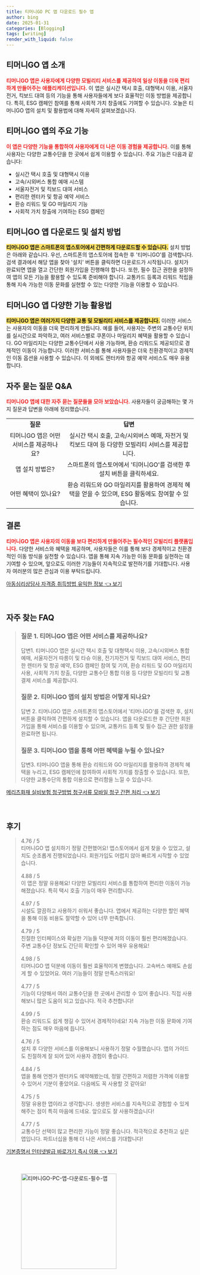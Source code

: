 ```yaml
---
title: 티머니GO PC 앱 다운로드 필수 앱
author: bing
date: 2025-01-31
categories: [Blogging]
tags: [writing]
render_with_liquid: false
---
```



<h2 id='티머니GO_앱_소개'>티머니GO 앱 소개</h2>

<p><b><span style="color: #ee2323;">티머니GO 앱은 사용자에게 다양한 모빌리티 서비스를 제공하여 일상 이동을 더욱 편리하게 만들어주는 애플리케이션입니다.</span></b> 이 앱은 실시간 택시 호출, 대형택시 이용, 서울자전거, 킥보드 대여 등의 기능을 통해 사용자들에게 보다 효율적인 이동 방법을 제공합니다. 특히, ESG 캠페인 참여를 통해 사회적 가치 창출에도 기여할 수 있습니다. 오늘은 티머니GO 앱의 설치 및 활용법에 대해 자세히 살펴보겠습니다.</p>

<h2 id='주요_기능'>티머니GO 앱의 주요 기능</h2>

<p><b><span style="color: #ee2323;">이 앱은 다양한 기능을 통합하여 사용자에게 더 나은 이동 경험을 제공합니다.</span></b> 이를 통해 사용자는 다양한 교통수단을 한 곳에서 쉽게 이용할 수 있습니다. 주요 기능은 다음과 같습니다:</p>

<ul>
    <li>실시간 택시 호출 및 대형택시 이용</li>
    <li>고속/시외버스 통합 예매 시스템</li>
    <li>서울자전거 및 킥보드 대여 서비스</li>
    <li>편리한 렌터카 및 항공 예약 서비스</li>
    <li>환승 리워드 및 GO 마일리지 기능</li>
    <li>사회적 가치 창출에 기여하는 ESG 캠페인</li>
</ul>

<h2 id='설치_방법'>티머니GO 앱 다운로드 및 설치 방법</h2>

<p><b><span style="background-color: #ffe066;">티머니GO 앱은 스마트폰의 앱스토어에서 간편하게 다운로드할 수 있습니다.</span></b> 설치 방법은 아래와 같습니다. 우선, 스마트폰의 앱스토어에 접속한 후 '티머니GO'를 검색합니다. 검색 결과에서 해당 앱을 찾아 '설치' 버튼을 클릭하면 다운로드가 시작됩니다. 설치가 완료되면 앱을 열고 간단한 회원가입을 진행해야 합니다. 또한, 필수 접근 권한을 설정하여 앱의 모든 기능을 활용할 수 있도록 준비해야 합니다. 교통카드 등록과 리워드 적립을 통해 지속 가능한 이동 문화를 실현할 수 있는 다양한 기능을 이용할 수 있습니다.</p>

<h2 id='다양한_기능_활용법'>티머니GO 앱 다양한 기능 활용법</h2>

<p><b><span style="background-color: #ffe066;">티머니GO 앱은 여러가지 다양한 교통 및 모빌리티 서비스를 제공합니다.</span></b> 이러한 서비스는 사용자의 이동을 더욱 편리하게 만듭니다. 예를 들어, 사용자는 주변의 교통수단 위치를 실시간으로 파악하고, 여러 서비스별로 쿠폰이나 마일리지 혜택을 활용할 수 있습니다. GO 마일리지는 다양한 교통수단에서 사용 가능하며, 환승 리워드도 제공되므로 경제적인 이동이 가능합니다. 이러한 서비스를 통해 사용자들은 더욱 친환경적이고 경제적인 이동 옵션을 사용할 수 있습니다. 이 외에도 렌터카와 항공 예약 서비스도 매우 유용합니다.</p>

<h2 id='자주_묻는_질문'>자주 묻는 질문 Q&A</h2>

<p><b><span style="color: #ee2323;">티머니GO 앱에 대한 자주 묻는 질문들을 모아 보았습니다.</span></b> 사용자들이 궁금해하는 몇 가지 질문과 답변을 아래에 정리했습니다.</p>

<table>
    <tr>
        <td style="text-align: center; height: 17px;"><b>질문</b></td>
        <td style="text-align: center; height: 17px;"><b>답변</b></td>
    </tr>
    <tr>
        <td style="text-align: center; height: 17px;">티머니GO 앱은 어떤 서비스를 제공하나요?</td>
        <td style="text-align: center; height: 17px;">실시간 택시 호출, 고속/시외버스 예매, 자전거 및 킥보드 대여 등 다양한 모빌리티 서비스를 제공합니다.</td>
    </tr>
    <tr>
        <td style="text-align: center; height: 17px;">앱 설치 방법은?</td>
        <td style="text-align: center; height: 17px;">스마트폰의 앱스토어에서 '티머니GO'를 검색한 후 설치 버튼을 클릭하세요.</td>
    </tr>
    <tr>
        <td style="text-align: center; height: 17px;">어떤 혜택이 있나요?</td>
        <td style="text-align: center; height: 17px;">환승 리워드와 GO 마일리지를 활용하여 경제적 혜택을 얻을 수 있으며, ESG 활동에도 참여할 수 있습니다.</td>
    </tr>
</table>

<h2 id='결론'>결론</h2>

<p><b><span style="color: #ee2323;">티머니GO 앱은 사용자의 이동을 보다 편리하게 만들어주는 필수적인 모빌리티 플랫폼입니다.</span></b> 다양한 서비스와 혜택을 제공하며, 사용자들은 이를 통해 보다 경제적이고 친환경적인 이동 방식을 실천할 수 있습니다. 앱을 통해 지속 가능한 이동 문화를 실현하는 데 기여할 수 있으며, 앞으로도 이러한 기능들이 지속적으로 발전하기를 기대합니다. 사용자 여러분의 많은 관심과 이용 부탁드립니다.</p>


<p><a class="click-button" title="아동심리상담사 자격증 취득방법 유익한 정보" href="https://greenforu.github.io/posts/%EC%95%84%EB%8F%99%EC%8B%AC%EB%A6%AC%EC%83%81%EB%8B%B4%EC%82%AC-%EC%9E%90%EA%B2%A9%EC%A6%9D-%EC%B7%A8%EB%93%9D%EB%B0%A9%EB%B2%95-%EC%9C%A0%EC%9D%B5%ED%95%9C-%EC%A0%95%EB%B3%B4/" rel="dofollow">아동심리상담사 자격증 취득방법 유익한 정보 👈 보기</a></p><br>
<h2 id='자주_찾는_FAQ'>자주 찾는 FAQ</h2>
<div itemscope="" itemtype="https://schema.org/FAQPage"> 
<blockquote> 
<div itemscope="" itemprop="mainEntity" itemtype="https://schema.org/Question"> 
<h3 itemprop="name">질문 1. 티머니GO 앱은 어떤 서비스를 제공하나요?</h3> 
<div itemscope="" itemprop="acceptedAnswer" itemtype="https://schema.org/Answer"> 
<span itemprop="text"> 
<p>답변1. 티머니GO 앱은 실시간 택시 호출 및 대형택시 이용, 고속/시외버스 통합 예매, 서울자전거 따릉이 및 타슈 이용, 전기자전거 및 킥보드 대여 서비스, 편리한 렌터카 및 항공 예약, ESG 캠페인 참여 및 기여, 환승 리워드 및 GO 마일리지 사용, 사회적 가치 창출, 다양한 교통수단 통합 이용 등 다양한 모빌리티 및 교통 결제 서비스를 제공합니다.</p> 
</span> 
</div> 
</div> 
<div itemscope="" itemprop="mainEntity" itemtype="https://schema.org/Question"> 
<h3 itemprop="name">질문 2. 티머니GO 앱의 설치 방법은 어떻게 되나요?</h3> 
<div itemscope="" itemprop="acceptedAnswer" itemtype="https://schema.org/Answer"> 
<span itemprop="text"> 
<p>답변 2. 티머니GO 앱은 스마트폰의 앱스토어에서 '티머니GO'를 검색한 후, 설치 버튼을 클릭하여 간편하게 설치할 수 있습니다. 앱을 다운로드한 후 간단한 회원가입을 통해 서비스를 이용할 수 있으며, 교통카드 등록 및 필수 접근 권한 설정을 완료하면 됩니다.</p> 
</span> 
</div> 
</div> 
<div itemscope="" itemprop="mainEntity" itemtype="https://schema.org/Question"> 
<h3 itemprop="name">질문 3. 티머니GO 앱을 통해 어떤 혜택을 누릴 수 있나요?</h3> 
<div itemscope="" itemprop="acceptedAnswer" itemtype="https://schema.org/Answer"> 
<span itemprop="text"> 
<p>답변3. 티머니GO 앱을 통해 환승 리워드와 GO 마일리지를 활용하여 경제적 혜택을 누리고, ESG 캠페인에 참여하여 사회적 가치를 창출할 수 있습니다. 또한, 다양한 교통수단의 통합 이용으로 편리함을 느낄 수 있습니다.</p> 
</span> 
</div> 
</div> 
</blockquote> 
</div>
<p><a class="click-button" title="메리츠화재 실비보험 청구방법 청구서류 모바일 청구 간편 처리" href="https://greenforu.github.io/posts/%EB%A9%94%EB%A6%AC%EC%B8%A0%ED%99%94%EC%9E%AC-%EC%8B%A4%EB%B9%84%EB%B3%B4%ED%97%98-%EC%B2%AD%EA%B5%AC%EB%B0%A9%EB%B2%95-%EC%B2%AD%EA%B5%AC%EC%84%9C%EB%A5%98-%EB%AA%A8%EB%B0%94%EC%9D%BC-%EC%B2%AD%EA%B5%AC-%EA%B0%84%ED%8E%B8-%EC%B2%98%EB%A6%AC/" rel="dofollow">메리츠화재 실비보험 청구방법 청구서류 모바일 청구 간편 처리 👈 보기</a></p><br>
<h2 id='후기'>후기</h2>
<div itemscope itemtype="https://schema.org/Product">
  <blockquote>
  <div itemprop="review" itemscope itemtype="https://schema.org/Review">
      <div itemprop="reviewRating" itemscope itemtype="https://schema.org/Rating"> <span itemprop="ratingValue">4.76</span> / <span itemprop="bestRating">5</span> </div>
      <span itemprop="reviewBody">티머니GO 앱 설치하기 정말 간편했어요! 앱스토어에서 쉽게 찾을 수 있었고, 설치도 순조롭게 진행되었습니다. 회원가입도 어렵지 않아 빠르게 시작할 수 있었습니다.</span>
  </div>
  <br>
  <div itemprop="review" itemscope itemtype="https://schema.org/Review">
      <div itemprop="reviewRating" itemscope itemtype="https://schema.org/Rating"> <span itemprop="ratingValue">4.88</span> / <span itemprop="bestRating">5</span> </div>
      <span itemprop="reviewBody">이 앱은 정말 유용해요! 다양한 모빌리티 서비스를 통합하여 편리한 이동이 가능해졌습니다. 특히 택시 호출 기능이 매우 편리합니다.</span>
  </div>
  <br>
  <div itemprop="review" itemscope itemtype="https://schema.org/Review">
      <div itemprop="reviewRating" itemscope itemtype="https://schema.org/Rating"> <span itemprop="ratingValue">4.97</span> / <span itemprop="bestRating">5</span> </div>
      <span itemprop="reviewBody">시설도 깔끔하고 사용하기 쉬워서 좋습니다. 앱에서 제공하는 다양한 할인 혜택을 통해 이동 비용도 절약할 수 있어 너무 만족합니다.</span>
  </div>
  <br>
  <div itemprop="review" itemscope itemtype="https://schema.org/Review">
      <div itemprop="reviewRating" itemscope itemtype="https://schema.org/Rating"> <span itemprop="ratingValue">4.79</span> / <span itemprop="bestRating">5</span> </div>
      <span itemprop="reviewBody">친절한 인터페이스와 확실한 기능들 덕분에 저의 이동이 훨씬 편리해졌습니다. 주변 교통수단 정보도 간단히 확인할 수 있어 매우 유용해요!</span>
  </div>
  <br>
  <div itemprop="review" itemscope itemtype="https://schema.org/Review">
      <div itemprop="reviewRating" itemscope itemtype="https://schema.org/Rating"> <span itemprop="ratingValue">4.98</span> / <span itemprop="bestRating">5</span> </div>
      <span itemprop="reviewBody">티머니GO 앱 덕분에 이동이 훨씬 효율적이게 변했습니다. 고속버스 예매도 손쉽게 할 수 있었어요. 여러 기능들이 정말 만족스러워요!</span>
  </div>
  <br>
  <div itemprop="review" itemscope itemtype="https://schema.org/Review">
      <div itemprop="reviewRating" itemscope itemtype="https://schema.org/Rating"> <span itemprop="ratingValue">4.77</span> / <span itemprop="bestRating">5</span> </div>
      <span itemprop="reviewBody">기능이 다양해서 여러 교통수단을 한 곳에서 관리할 수 있어 좋습니다. 직접 사용해보니 많은 도움이 되고 있습니다. 적극 추천합니다!</span>
  </div>
  <br>
  <div itemprop="review" itemscope itemtype="https://schema.org/Review">
      <div itemprop="reviewRating" itemscope itemtype="https://schema.org/Rating"> <span itemprop="ratingValue">4.99</span> / <span itemprop="bestRating">5</span> </div>
      <span itemprop="reviewBody">환승 리워드도 쉽게 챙길 수 있어서 경제적이네요! 지속 가능한 이동 문화에 기여하는 점도 매우 마음에 듭니다.</span>
  </div>
  <br>
  <div itemprop="review" itemscope itemtype="https://schema.org/Review">
      <div itemprop="reviewRating" itemscope itemtype="https://schema.org/Rating"> <span itemprop="ratingValue">4.76</span> / <span itemprop="bestRating">5</span> </div>
      <span itemprop="reviewBody">설치 후 다양한 서비스를 이용해보니 사용하기 정말 수월했습니다. 앱의 가이드도 친절하게 잘 되어 있어 사용자 경험이 좋습니다.</span>
  </div>
  <br>
  <div itemprop="review" itemscope itemtype="https://schema.org/Review">
      <div itemprop="reviewRating" itemscope itemtype="https://schema.org/Rating"> <span itemprop="ratingValue">4.84</span> / <span itemprop="bestRating">5</span> </div>
      <span itemprop="reviewBody">앱을 통해 언젠가 렌터카도 예약해봤는데, 정말 간편하고 저렴한 가격에 이용할 수 있어서 기분이 좋았어요. 다음에도 꼭 사용할 것 같아요!</span>
  </div>
  <br>
  <div itemprop="review" itemscope itemtype="https://schema.org/Review">
      <div itemprop="reviewRating" itemscope itemtype="https://schema.org/Rating"> <span itemprop="ratingValue">4.75</span> / <span itemprop="bestRating">5</span> </div>
      <span itemprop="reviewBody">정말 유용한 앱이라고 생각합니다. 생생한 서비스를 지속적으로 경험할 수 있게 해주는 점이 특히 마음에 드네요. 앞으로도 잘 사용하겠습니다!</span>
  </div>
  <br>
  <div itemprop="review" itemscope itemtype="https://schema.org/Review">
      <div itemprop="reviewRating" itemscope itemtype="https://schema.org/Rating"> <span itemprop="ratingValue">4.77</span> / <span itemprop="bestRating">5</span> </div>
      <span itemprop="reviewBody">교통수단 선택이 많고 편리한 기능이 정말 좋습니다. 적극적으로 추천하고 싶은 앱입니다. 파트너십을 통해 더 나은 서비스를 기대합니다!</span>
  </div>
  </blockquote>
</div>
<p><a class="click-button" title="기본증명서 인터넷발급 바로가기 즉시 이용" href="https://greenforu.github.io/posts/%EA%B8%B0%EB%B3%B8%EC%A6%9D%EB%AA%85%EC%84%9C-%EC%9D%B8%ED%84%B0%EB%84%B7%EB%B0%9C%EA%B8%89-%EB%B0%94%EB%A1%9C%EA%B0%80%EA%B8%B0-%EC%A6%89%EC%8B%9C-%EC%9D%B4%EC%9A%A9/" rel="dofollow">기본증명서 인터넷발급 바로가기 즉시 이용 👈 보기</a></p><br>
<figure class="image"><img src="https://greenforu.github.io/assets/img/thumbnail/티머니GO-PC-앱-다운로드-필수-앱.webp" alt="티머니GO-PC-앱-다운로드-필수-앱" width="256" height="256"></figure>